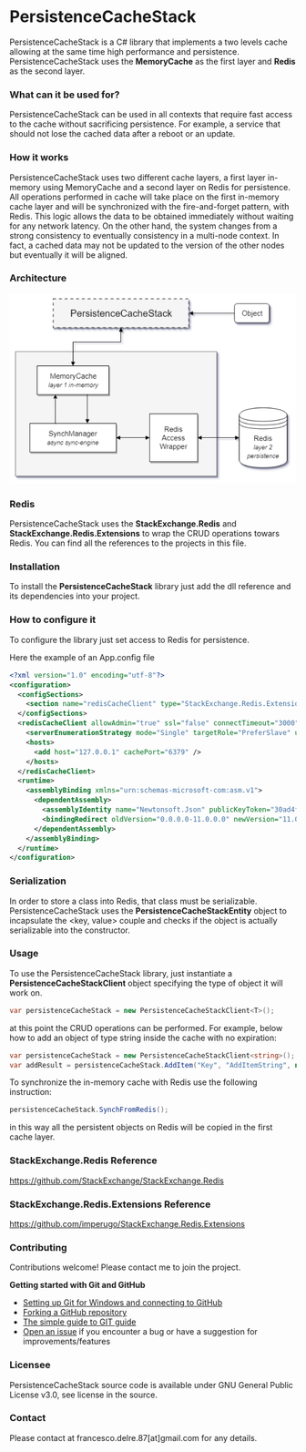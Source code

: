 # PersistenceCacheStack
PersistenceCacheStack is a C# library that implements a two levels cache allowing at the same time high performance and persistence.
PersistenceCacheStack uses the **MemoryCache** as the first layer and **Redis** as the second layer.

### What can it be used for?
PersistenceCacheStack can be used in all contexts that require fast access to the cache without sacrificing persistence.
For example, a service that should not lose the cached data after a reboot or an update.

### How it works
PersistenceCacheStack uses two different cache layers, a first layer in-memory using MemoryCache and a second layer on Redis for persistence.
All operations performed in cache will take place on the first in-memory cache layer and will be synchronized with the fire-and-forget pattern, with Redis. 
This logic allows the data to be obtained immediately without waiting for any network latency. On the other hand, the system changes from a strong consistency to eventually consistency in a multi-node context.
In fact, a cached data may not be updated to the version of the other nodes but eventually it will be aligned.

### Architecture
![Alt text](/wiki/img/Architecture.png?raw=true)

### Redis
PersistenceCacheStack uses the **StackExchange.Redis** and **StackExchange.Redis.Extensions** to wrap the CRUD operations towars Redis.
You can find all the references to the projects in this file.

### Installation

To install the **PersistenceCacheStack** library just add the dll reference and its dependencies into your project.

### How to configure it

To configure the library just set access to Redis for persistence.

Here the example of an App.config file

```xml
<?xml version="1.0" encoding="utf-8"?>
<configuration>
  <configSections>
    <section name="redisCacheClient" type="StackExchange.Redis.Extensions.LegacyConfiguration.RedisCachingSectionHandler, StackExchange.Redis.Extensions.LegacyConfiguration" />
  </configSections>
  <redisCacheClient allowAdmin="true" ssl="false" connectTimeout="3000" database="24">
    <serverEnumerationStrategy mode="Single" targetRole="PreferSlave" unreachableServerAction="IgnoreIfOtherAvailable" />
    <hosts>
      <add host="127.0.0.1" cachePort="6379" />
    </hosts>
  </redisCacheClient>
  <runtime>
    <assemblyBinding xmlns="urn:schemas-microsoft-com:asm.v1">
      <dependentAssembly>
        <assemblyIdentity name="Newtonsoft.Json" publicKeyToken="30ad4fe6b2a6aeed" culture="neutral" />
        <bindingRedirect oldVersion="0.0.0.0-11.0.0.0" newVersion="11.0.0.0" />
      </dependentAssembly>
    </assemblyBinding>
  </runtime>
</configuration>
```

### Serialization
In order to store a class into Redis, that class must be serializable. 
PersistenceCacheStack uses the **PersistenceCacheStackEntity** object to incapsulate the <key, value> couple and checks if the object is actually serializable into the constructor.

### Usage

To use the PersistenceCacheStack library, just instantiate a **PersistenceCacheStackClient** object specifying the type of object it will work on.

```csharp
var persistenceCacheStack = new PersistenceCacheStackClient<T>();
```
at this point the CRUD operations can be performed.
For example, below how to add an object of type string inside the cache with no expiration:

```csharp
var persistenceCacheStack = new PersistenceCacheStackClient<string>();
var addResult = persistenceCacheStack.AddItem("Key", "AddItemString", null);
```

To synchronize the in-memory cache with Redis use the following instruction:

```csharp
persistenceCacheStack.SynchFromRedis();
```

in this way all the persistent objects on Redis will be copied in the first cache layer.

### StackExchange.Redis Reference
https://github.com/StackExchange/StackExchange.Redis

### StackExchange.Redis.Extensions Reference
https://github.com/imperugo/StackExchange.Redis.Extensions

### Contributing
Contributions welcome! Please contact me to join the project.

**Getting started with Git and GitHub**

 * [Setting up Git for Windows and connecting to GitHub](http://help.github.com/win-set-up-git/)
 * [Forking a GitHub repository](http://help.github.com/fork-a-repo/)
 * [The simple guide to GIT guide](http://rogerdudler.github.com/git-guide/)
 * [Open an issue](https://github.com/engineering87/PersistenceCacheStack/issues) if you encounter a bug or have a suggestion for improvements/features

### Licensee
PersistenceCacheStack source code is available under GNU General Public License v3.0, see license in the source.

### Contact
Please contact at francesco.delre.87[at]gmail.com for any details.
